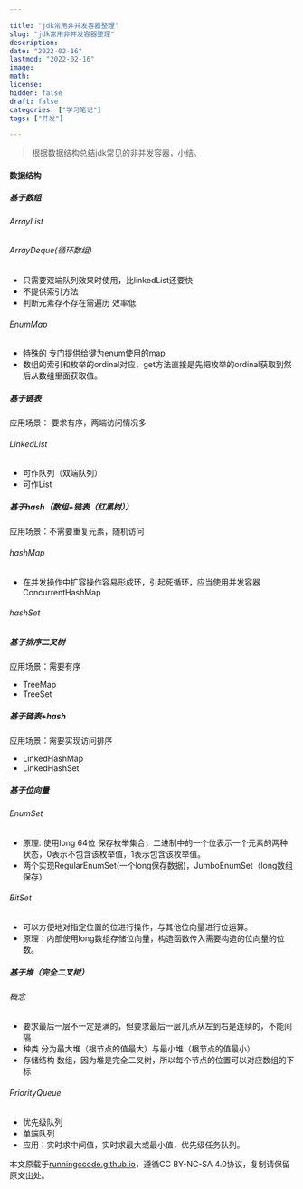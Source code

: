 ```yaml
---

title: "jdk常用非并发容器整理"
slug: "jdk常用非并发容器整理"
description:
date: "2022-02-16"
lastmod: "2022-02-16"
image:
math:
license:
hidden: false
draft: false
categories: ["学习笔记"]
tags: ["并发"]

---
```

> 根据数据结构总结jdk常见的非并发容器，小结。

#### 数据结构
##### 基于数组
###### ArrayList
###### ArrayDeque(循环数组)
- 只需要双端队列效果时使用，比linkedList还要快
- 不提供索引方法
- 判断元素存不存在需遍历 效率低
###### EnumMap
- 特殊的 专门提供给键为enum使用的map
- 数组的索引和枚举的ordinal对应，get方法直接是先把枚举的ordinal获取到然后从数组里面获取值。
##### 基于链表
应用场景： 要求有序，两端访问情况多
###### LinkedList
- 可作队列（双端队列）
- 可作List
##### 基于hash（数组+链表（红黑树））
应用场景：不需要重复元素，随机访问
###### hashMap
- 在并发操作中扩容操作容易形成环，引起死循环，应当使用并发容器ConcurrentHashMap
######   hashSet
##### 基于排序二叉树
应用场景：需要有序
- TreeMap
- TreeSet
##### 基于链表+hash
应用场景：需要实现访问排序
- LinkedHashMap
- LinkedHashSet
##### 基于位向量
###### EnumSet
- 原理: 使用long 64位 保存枚举集合，二进制中的一个位表示一个元素的两种状态，0表示不包含该枚举值，1表示包含该枚举值。
- 两个实现RegularEnumSet(一个long保存数据)，JumboEnumSet（long数组保存）
###### BitSet
- 可以方便地对指定位置的位进行操作，与其他位向量进行位运算。
- 原理：内部使用long数组存储位向量，构造函数传入需要构造的位向量的位数。
##### 基于堆（完全二叉树）
###### 概念
- 要求最后一层不一定是满的，但要求最后一层几点从左到右是连续的，不能间隔
- 种类 分为最大堆（根节点的值最大）与最小堆（根节点的值最小）
- 存储结构 数组，因为堆是完全二叉树，所以每个节点的位置可以对应数组的下标
###### PriorityQueue
- 优先级队列
- 单端队列
- 应用：实时求中间值，实时求最大或最小值，优先级任务队列。







本文原载于[runningccode.github.io](https://runningccode.github.io)，遵循CC BY-NC-SA 4.0协议，复制请保留原文出处。